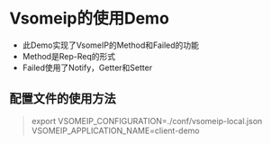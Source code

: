 # Vsomeip的使用Demo 
- 此Demo实现了VsomeIP的Method和Failed的功能
- Method是Rep-Req的形式
- Failed使用了Notify，Getter和Setter


## 配置文件的使用方法 
> export VSOMEIP_CONFIGURATION=./conf/vsomeip-local.json VSOMEIP_APPLICATION_NAME=client-demo

